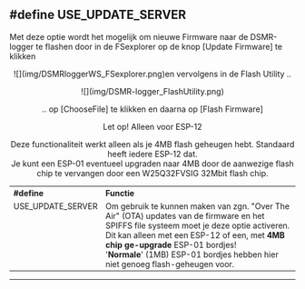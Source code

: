 ## #define USE_UPDATE_SERVER

Met deze optie wordt het mogelijk om nieuwe Firmware naar
de DSMR-logger te flashen door in de FSexplorer op de knop
[Update Firmware] te klikken

<center>![](img/DSMRloggerWS_FSexplorer.png)</center)

en vervolgens in de Flash Utility ..

<center>![](img/DSMR-logger_FlashUtility.png)</center>

.. op [ChooseFile] te klikken en daarna op [Flash Firmware]

<div class="admonition note">
<p class="admonition-title">Let op! Alleen voor ESP-12</p>
Deze functionaliteit werkt alleen als je 4MB flash geheugen hebt.   
Standaard heeft iedere ESP-12 dat. 
<br>Je kunt een ESP-01 eventueel
upgraden naar 4MB door de aanwezige flash chip te vervangen door
een W25Q32FVSIG 32Mbit flash chip.
</div>

<table>
<tr>
<th align="left">#define</th><th align="left">Functie</th>
</tr><tr>
<td style="vertical-align:top">USE_UPDATE_SERVER</td><td>Om gebruik te kunnen maken van
zgn. "Over The Air" (OTA) updates van de firmware en het SPIFFS file systeem
moet je deze optie activeren.
<br>Dit kan alleen met een ESP-12 of een, met <b>4MB chip ge-upgrade</b> ESP-01 bordjes!
<br>'<b>Normale</b>' (1MB) ESP-01 bordjes hebben hier niet genoeg flash-geheugen voor.
</tr>
</table>


<hr>

